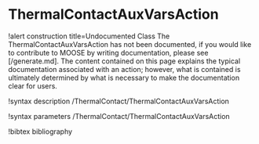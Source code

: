 <!-- MOOSE Documentation Stub: Remove this when content is added. -->

# ThermalContactAuxVarsAction

!alert construction title=Undocumented Class
The ThermalContactAuxVarsAction has not been documented, if you would like to contribute to MOOSE by writing
documentation, please see [/generate.md]. The content contained on this page explains the typical
documentation associated with an action; however, what is contained is ultimately determined by what
is necessary to make the documentation clear for users.

!syntax description /ThermalContact/ThermalContactAuxVarsAction

!syntax parameters /ThermalContact/ThermalContactAuxVarsAction

!bibtex bibliography
